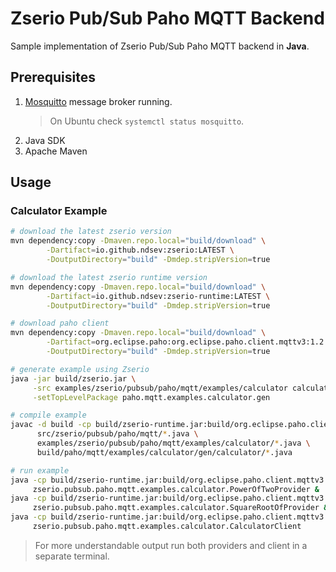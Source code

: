 # Zserio Pub/Sub Paho MQTT Backend

Sample implementation of Zserio Pub/Sub Paho MQTT backend in **Java**.

## Prerequisites

1. [Mosquitto](https://mosquitto.org) message broker running.
   > On Ubuntu check `systemctl status mosquitto`.
2. Java SDK
3. Apache Maven

## Usage

### Calculator Example

```bash
# download the latest zserio version
mvn dependency:copy -Dmaven.repo.local="build/download" \
        -Dartifact=io.github.ndsev:zserio:LATEST \
        -DoutputDirectory="build" -Dmdep.stripVersion=true

# download the latest zserio runtime version
mvn dependency:copy -Dmaven.repo.local="build/download" \
        -Dartifact=io.github.ndsev:zserio-runtime:LATEST \
        -DoutputDirectory="build" -Dmdep.stripVersion=true

# download paho client
mvn dependency:copy -Dmaven.repo.local="build/download" \
        -Dartifact=org.eclipse.paho:org.eclipse.paho.client.mqttv3:1.2.2 \
        -DoutputDirectory="build" -Dmdep.stripVersion=true

# generate example using Zserio
java -jar build/zserio.jar \
     -src examples/zserio/pubsub/paho/mqtt/examples/calculator calculator.zs -java build \
     -setTopLevelPackage paho.mqtt.examples.calculator.gen

# compile example
javac -d build -cp build/zserio-runtime.jar:build/org.eclipse.paho.client.mqttv3.jar \
      src/zserio/pubsub/paho/mqtt/*.java \
      examples/zserio/pubsub/paho/mqtt/examples/calculator/*.java \
      build/paho/mqtt/examples/calculator/gen/calculator/*.java

# run example
java -cp build/zserio-runtime.jar:build/org.eclipse.paho.client.mqttv3.jar:build \
     zserio.pubsub.paho.mqtt.examples.calculator.PowerOfTwoProvider &
java -cp build/zserio-runtime.jar:build/org.eclipse.paho.client.mqttv3.jar:build \
     zserio.pubsub.paho.mqtt.examples.calculator.SquareRootOfProvider &
java -cp build/zserio-runtime.jar:build/org.eclipse.paho.client.mqttv3.jar:build \
     zserio.pubsub.paho.mqtt.examples.calculator.CalculatorClient
```

> For more understandable output run both providers and client in a separate terminal.
